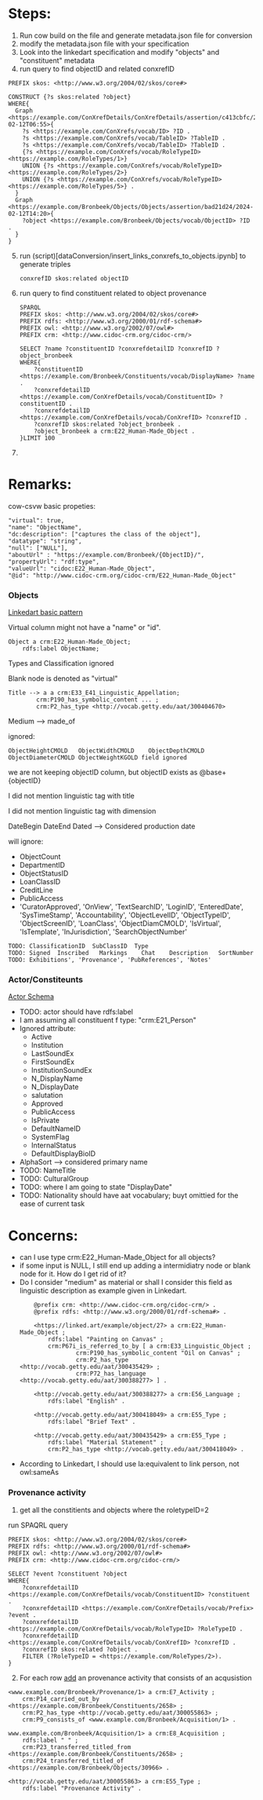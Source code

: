 # Steps: 
1. Run cow build on the file and generate metadata.json file for conversion
2. modify the metadata.json file with your specification 
3. Look into the linkedart specification and modify "objects" and "constituent" metadata
4. run query to find objectID and related conxrefID
```SPARQL
PREFIX skos: <http://www.w3.org/2004/02/skos/core#>

CONSTRUCT {?s skos:related ?object}
WHERE{
  Graph <https://example.com/ConXrefDetails/ConXrefDetails/assertion/c413cbfc/2024-02-12T06:55>{
    ?s <https://example.com/ConXrefs/vocab/ID> ?ID .
    ?s <https://example.com/ConXrefs/vocab/TableID> ?TableID .
    ?s <https://example.com/ConXrefs/vocab/TableID> ?TableID .
    {?s <https://example.com/ConXrefs/vocab/RoleTypeID> <https://example.com/RoleTypes/1>}
    UNION {?s <https://example.com/ConXrefs/vocab/RoleTypeID> <https://example.com/RoleTypes/2>} 
    UNION {?s <https://example.com/ConXrefs/vocab/RoleTypeID> <https://example.com/RoleTypes/5>} .
  }
  Graph <https://example.com/Bronbeek/Objects/Objects/assertion/bad21d24/2024-02-12T14:20>{
    ?object <https://example.com/Bronbeek/Objects/vocab/ObjectID> ?ID .
  }
}
```
5. run (script)[dataConversion/insert_links_conxrefs_to_objects.ipynb] to generate triples
   ```
   conxrefID skos:related objectID
   ```
6. run query to find constituent related to object provenance
    ```
    SPARQL
    PREFIX skos: <http://www.w3.org/2004/02/skos/core#>
    PREFIX rdfs: <http://www.w3.org/2000/01/rdf-schema#>
    PREFIX owl: <http://www.w3.org/2002/07/owl#>
    PREFIX crm: <http://www.cidoc-crm.org/cidoc-crm/>

    SELECT ?name ?constituentID ?conxrefdetailID ?conxrefID ?object_bronbeek
    WHERE{
        ?constituentID <https://example.com/Bronbeek/Constituents/vocab/DisplayName> ?name .
        ?conxrefdetailID <https://example.com/ConXrefDetails/vocab/ConstituentID> ?constituentID .
        ?conxrefdetailID <https://example.com/ConXrefDetails/vocab/ConXrefID> ?conxrefID .
        ?conxrefID skos:related ?object_bronbeek .
        ?object_bronbeek a crm:E22_Human-Made_Object .
    }LIMIT 100
    ```
7. 



# Remarks:
cow-csvw basic propeties:


```
"virtual": true,
"name": "ObjectName",
"dc:description": ["captures the class of the object"],
"datatype": "string",
"null": ["NULL"],
"aboutUrl" : "https://example.com/Bronbeek/{ObjectID}/",
"propertyUrl": "rdf:type",
"valueUrl": "cidoc:E22_Human-Made_Object",
"@id": "http://www.cidoc-crm.org/cidoc-crm/E22_Human-Made_Object"
```
### Objects

[Linkedart basic pattern](https://linked.art/model/base/)



Virtual column might not have a "name" or "id". 

```
Object a crm:E22_Human-Made_Object; 
    rdfs:label ObjectName; 
```

Types and Classification ignored   

Blank node is denoted as "virtual"

```
Title --> a a crm:E33_E41_Linguistic_Appellation;
        crm:P190_has_symbolic_content ... ;
        crm:P2_has_type <http://vocab.getty.edu/aat/300404670>
```

Medium --> made_of

ignored:
```
ObjectHeightCMOLD	ObjectWidthCMOLD	ObjectDepthCMOLD	ObjectDiameterCMOLD	ObjectWeightKGOLD field ignored     
```

we are not keeping objectID column, but objectID exists as @base+{objectID}

I did not mention linguistic tag with title

I did not mention linguistic tag with dimension

DateBegin	DateEnd Dated --> Considered production date

will ignore: 
- ObjectCount
- DepartmentID	
- ObjectStatusID
- LoanClassID
- CreditLine
- PublicAccess
- 'CuratorApproved', 'OnView', 'TextSearchID', 'LoginID', 'EnteredDate',
       'SysTimeStamp', 'Accountability', 'ObjectLevelID', 'ObjectTypeID',
       'ObjectScreenID', 'LoanClass', 'ObjectDiamCMOLD', 'IsVirtual',
       'IsTemplate', 'InJurisdiction', 'SearchObjectNumber'

```
TODO: ClassificationID	SubClassID	Type
TODO: Signed  Inscribed   Markings    Chat    Description   SortNumber
TODO: Exhibitions', 'Provenance', 'PubReferences', 'Notes'
```

### Actor/Constiteunts
[Actor Schema](https://linked.art/model/actor/)
- TODO: actor should have rdfs:label
- I am assuming all constituent f type: "crm:E21_Person"
- Ignored attribute:
  - Active
  - Institution	
  - LastSoundEx	
  - FirstSoundEx	
  - InstitutionSoundEx
  - N_DisplayName	
  - N_DisplayDate	
  - salutation	
  - Approved	
  - PublicAccess	
  - IsPrivate	
  - DefaultNameID	
  - SystemFlag	
  - InternalStatus	
  - DefaultDisplayBioID	
- AlphaSort --> considered primary name
- TODO: NameTitle
- TODO: CulturalGroup
- TODO: where I am going to state "DisplayDate"
- TODO: Nationality should have aat vocabulary; buyt omittied for the ease of current task

# Concerns:
- can I use type crm:E22_Human-Made_Object for all objects? 
- if some input is NULL, I still end up adding a intermidiatry node or blank node for it. How do I get rid of it?
- Do I consider "medium" as material or shall I consider this field as linguistic description as example given in Linkedart. 
    ```
        @prefix crm: <http://www.cidoc-crm.org/cidoc-crm/> .
        @prefix rdfs: <http://www.w3.org/2000/01/rdf-schema#> .

        <https://linked.art/example/object/27> a crm:E22_Human-Made_Object ;
            rdfs:label "Painting on Canvas" ;
            crm:P67i_is_referred_to_by [ a crm:E33_Linguistic_Object ;
                    crm:P190_has_symbolic_content "Oil on Canvas" ;
                    crm:P2_has_type <http://vocab.getty.edu/aat/300435429> ;
                    crm:P72_has_language <http://vocab.getty.edu/aat/300388277> ] .

        <http://vocab.getty.edu/aat/300388277> a crm:E56_Language ;
            rdfs:label "English" .

        <http://vocab.getty.edu/aat/300418049> a crm:E55_Type ;
            rdfs:label "Brief Text" .

        <http://vocab.getty.edu/aat/300435429> a crm:E55_Type ;
            rdfs:label "Material Statement" ;
            crm:P2_has_type <http://vocab.getty.edu/aat/300418049> .
    ```
- According to Linkedart, I should use la:equivalent to link person, not owl:sameAs

### Provenance activity
1. get all the constitients and objects where the roletypeID=2

run SPAQRL query
```
PREFIX skos: <http://www.w3.org/2004/02/skos/core#>
PREFIX rdfs: <http://www.w3.org/2000/01/rdf-schema#>
PREFIX owl: <http://www.w3.org/2002/07/owl#>
PREFIX crm: <http://www.cidoc-crm.org/cidoc-crm/>

SELECT ?event ?constituent ?object
WHERE{
    ?conxrefdetailID <https://example.com/ConXrefDetails/vocab/ConstituentID> ?constituent .
  	?conxrefdetailID <https://example.com/ConXrefDetails/vocab/Prefix> ?event .
  	?conxrefdetailID <https://example.com/ConXrefDetails/vocab/RoleTypeID> ?RoleTypeID .
    ?conxrefdetailID <https://example.com/ConXrefDetails/vocab/ConXrefID> ?conxrefID .
  	?conxrefID skos:related ?object .
    FILTER (?RoleTypeID = <https://example.com/RoleTypes/2>).
}
```
2.  For each row [add](insert_links_conxrefs_to_objects.ipynb) an provenance activity that consists of an acqusistion 

```
<www.example.com/Bronbeek/Provenance/1> a crm:E7_Activity ;
    crm:P14_carried_out_by <https://example.com/Bronbeek/Constituents/2658> ;
    crm:P2_has_type <http://vocab.getty.edu/aat/300055863> ;
    crm:P9_consists_of <www.example.com/Bronbeek/Acquisition/1> .

www.example.com/Bronbeek/Acquisition/1> a crm:E8_Acquisition ;
    rdfs:label " " ;
    crm:P23_transferred_titled_from <https://example.com/Bronbeek/Constituents/2658> ;
    crm:P24_transferred_titled_of <https://example.com/Bronbeek/Objects/30966> .

<http://vocab.getty.edu/aat/300055863> a crm:E55_Type ;
    rdfs:label "Provenance Activity" .
```


